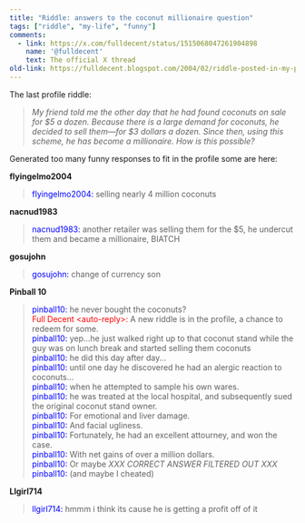 ```yaml
---
title: "Riddle: answers to the coconut millionaire question"
tags: ["riddle", "my-life", "funny"]
comments:
  - link: https://x.com/fulldecent/status/1515068047261904898
    name: '@fulldecent'
    text: The official X thread
old-link: https://fulldecent.blogspot.com/2004/02/riddle-posted-in-my-profile-my-friend.html
---
```


The last profile riddle:

> *My friend told me the other day that he had found coconuts on sale for \$5 a dozen. Because there is a large demand for coconuts, he decided to sell them—for \$3 dollars a dozen. Since then, using this scheme, he has become a millionaire. How is this possible?*

Generated too many funny responses to fit in the profile some are here:

**flyingelmo2004**

> <span style="color:blue">flyingelmo2004:</span> selling nearly 4 million coconuts

**nacnud1983**

> <span style="color:blue">nacnud1983:</span> another retailer was selling them for the $5, he undercut them and became a millionaire, BIATCH

**gosujohn**

> <span style="color:blue">gosujohn:</span> change of currency son

**Pinball 10**

> <span style="color:blue">pinball10:</span> he never bought the coconuts? <br>
> <span style="color:red">Full Decent &lt;auto-reply&gt;:</span> A new riddle is in the profile, a chance to redeem for some. <br>
> <span style="color:blue">pinball10:</span> yep...he just walked right up to that coconut stand while the guy was on lunch break and started selling them coconuts <br>
> <span style="color:blue">pinball10:</span> he did this day after day... <br>
> <span style="color:blue">pinball10:</span> until one day he discovered he had an alergic reaction to coconuts... <br>
> <span style="color:blue">pinball10:</span> when he attempted to sample his own wares. <br>
> <span style="color:blue">pinball10:</span> he was treated at the local hospital, and subsequently sued the original coconut stand owner. <br>
> <span style="color:blue">pinball10:</span> For emotional and liver damage. <br>
> <span style="color:blue">pinball10:</span> And facial ugliness.<br>
> <span style="color:blue">pinball10:</span> Fortunately, he had an excellent attourney, and won the case.<br>
> <span style="color:blue">pinball10:</span> With net gains of over a million dollars. <br>
> <span style="color:blue">pinball10:</span> Or maybe *XXX CORRECT ANSWER FILTERED OUT XXX* <br>
> <span style="color:blue">pinball10:</span> (and maybe I cheated)

**Llgirl714**

> <span style="color:blue">llgirl714:</span> hmmm i think its cause he is getting a profit off of it
